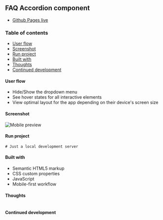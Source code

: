 ## FAQ Accordion component
- [Github Pages live](https://alexcumplido.github.io/frontend-projects/dropdown-navigation) 

### Table of contents
- [User flow](#user-flow)
- [Screenshot](#screenshot)
- [Run project](#run-project)
- [Built with](#built-with)
- [Thoughts](#thoughts)
- [Continued development](#continued-development)

#### User flow
- Hide/Show the dropdown menu
- See hover states for all interactive elements
- View optimal layout for the app depending on their device's screen size

#### Screenshot
![Mobile preview](./designs/mobile-design.jpg)

#### Run project
```
# Just a local development server
```

#### Built with
- Semantic HTML5 markup
- CSS custom properties
- JavaScript
- Mobile-first workflow

#### Thoughts


```js

```

#### Continued development
